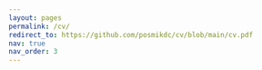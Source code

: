 ```yaml
---
layout: pages 
permalink: /cv/
redirect_to: https://github.com/posmikdc/cv/blob/main/cv.pdf
nav: true
nav_order: 3
---
```

